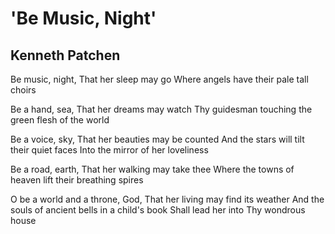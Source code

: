 # 'Be Music, Night'
## Kenneth Patchen
Be music, night,
That her sleep may go
Where angels have their pale tall choirs

Be a hand, sea,
That her dreams may watch
Thy guidesman touching the green flesh of the world

Be a voice, sky,
That her beauties may be counted
And the stars will tilt their quiet faces
Into the mirror of her loveliness

Be a road, earth,
That her walking may take thee
Where the towns of heaven lift their breathing spires

O be a world and a throne, God,
That her living may find its weather
And the souls of ancient bells in a child's book
Shall lead her into Thy wondrous house